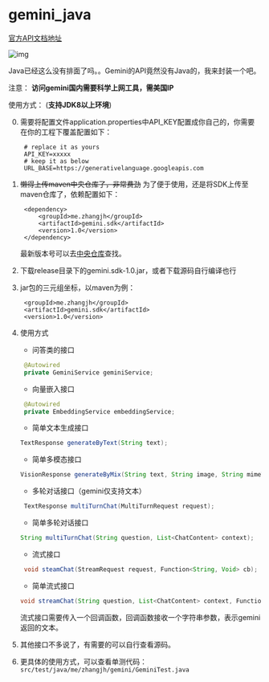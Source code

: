 # gemini_java
[官方API文档地址](https://ai.google.dev/docs/gemini_api_overview?hl=zh-cn)

![img](https://github.com/zhangjh/gemini_sdk/assets/3371714/a6e7e799-b13d-4b54-be16-5ff5128c9407)

Java已经这么没有排面了吗。。Gemini的API竟然没有Java的，我来封装一个吧。

注意：
**访问gemini国内需要科学上网工具，需美国IP**

使用方式： (**支持JDK8以上环境**)

0. 需要将配置文件application.properties中API_KEY配置成你自己的，你需要在你的工程下覆盖配置如下：
   ```text
    # replace it as yours
    API_KEY=xxxxx
    # keep it as below
    URL_BASE=https://generativelanguage.googleapis.com
   ```
1. ~~懒得上传maven中央仓库了，非常费劲~~
   为了便于使用，还是将SDK上传至maven仓库了，依赖配置如下：
   ```maven
    <dependency>
        <groupId>me.zhangjh</groupId>
        <artifactId>gemini.sdk</artifactId>
        <version>1.0</version>
    </dependency>
   ```
   最新版本号可以去[中央仓库]()查找。
2. 下载release目录下的gemini.sdk-1.0.jar，或者下载源码自行编译也行
3. jar包的三元组坐标，以maven为例：
   ```maven
    <groupId>me.zhangjh</groupId>
    <artifactId>gemini.sdk</artifactId>
    <version>1.0</version>
   ```
4. 使用方式

   - 问答类的接口
   ```java
    @Autowired
    private GeminiService geminiService;
   ```
   
   - 向量嵌入接口
   ```java
    @Autowired
    private EmbeddingService embeddingService;
   ```
   
   - 简单文本生成接口
   ```java
   TextResponse generateByText(String text);
   ```
   - 简单多模态接口
   ```java
   VisionResponse generateByMix(String text, String image, String mimeType);
   ```
   - 多轮对话接口（gemini仅支持文本）
   ```java
    TextResponse multiTurnChat(MultiTurnRequest request);
   ```
   - 简单多轮对话接口
   ```java
   String multiTurnChat(String question, List<ChatContent> context);
   ```
   - 流式接口
   ```java
    void steamChat(StreamRequest request, Function<String, Void> cb);
   ```
   - 简单流式接口
   ```java
   void streamChat(String question, List<ChatContent> context, Function<String, Void> cb);
   ```
   流式接口需要传入一个回调函数，回调函数接收一个字符串参数，表示gemini返回的文本。
5. 其他接口不多说了，有需要的可以自行查看源码。
6. 更具体的使用方式，可以查看单测代码：
   ```src/test/java/me/zhangjh/gemini/GeminiTest.java```